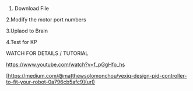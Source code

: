 1. Download File
   
2.Modify the motor port numbers
   
3.Uplaod to Brain

4.Test for KP

WATCH FOR DETAILS / TUTORIAL

[https://www.youtube.com/watch?v=f_pGgHfo_hs
](url)


[https://medium.com/@matthewsolomonchou/vexiq-design-pid-controller-to-fit-your-robot-0a796cb5afc9](url)
